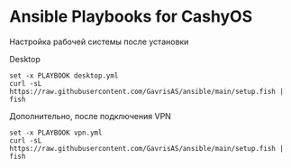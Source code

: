 # Ansible Playbooks for CashyOS
Настройка рабочей системы после установки

Desktop
   ```
   set -x PLAYBOOK desktop.yml
   curl -sL https://raw.githubusercontent.com/GavrisAS/ansible/main/setup.fish | fish
   ```

Дополнительно, после подключения VPN
   ```
   set -x PLAYBOOK vpn.yml
   curl -sL https://raw.githubusercontent.com/GavrisAS/ansible/main/setup.fish | fish
   ```
